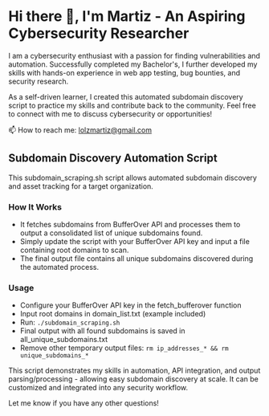 

# Hi there 👋, I'm Martiz - An Aspiring Cybersecurity Researcher

I am a cybersecurity enthusiast with a passion for finding vulnerabilities and automation. Successfully completed my Bachelor's, I further developed my skills with hands-on experience in web app testing, bug bounties, and security research. 

As a self-driven learner, I created this automated subdomain discovery script to practice my skills and contribute back to the community. Feel free to connect with me to discuss cybersecurity or opportunities!

📫 How to reach me: lolzmartiz@gmail.com

## Subdomain Discovery Automation Script

This subdomain_scraping.sh script allows automated subdomain discovery and asset tracking for a target organization. 

### How It Works

- It fetches subdomains from BufferOver API and processes them to output a consolidated list of unique subdomains found.  
- Simply update the script with your BufferOver API key and input a file containing root domains to scan.
- The final output file contains all unique subdomains discovered during the automated process.

### Usage

- Configure your BufferOver API key in the fetch_bufferover function
- Input root domains in domain_list.txt (example included) 
- Run: `./subdomain_scraping.sh`
- Final output with all found subdomains is saved in all_unique_subdomains.txt
- Remove other temporary output files: `rm ip_addresses_* && rm unique_subdomains_*`

This script demonstrates my skills in automation, API integration, and output parsing/processing - allowing easy subdomain discovery at scale. It can be customized and integrated into any security workflow.

Let me know if you have any other questions!
